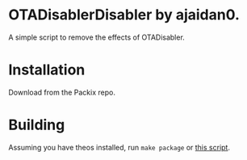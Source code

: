 # OTADisablerDisabler by ajaidan0.
A simple script to remove the effects of OTADisabler.

# Installation

Download from the Packix repo.

# Building

Assuming you have theos installed, run ```make package``` or [this script](https://github.com/samoht9277/mpi).